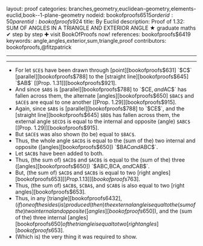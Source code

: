 layout: proof
categories: branches,geometry,euclidean-geometry,elements-euclid,book--1-plane-geometry
nodeid: bookofproofs$6515
orderid: 50
parentid: bookofproofs$924
title: By Euclid
description:  Proof of 1.32: SUM OF ANGLES IN A TRIANGLE AND EXTERIOR ANGLE &#9733; graduate maths &#10004; step by step &#10010; visit BookOfProofs now!
references: bookofproofs$6419
keywords: angle,angles,exterior,sum,triangle,proof
contributors: bookofproofs,@fitzpatrick

---


---



* For let `$CE$` have been drawn through [point][bookofproofs$631] `$C$` [parallel][bookofproofs$788] to the [straight line][bookofproofs$645] `$AB$` [[Prop. 1.31]][bookofproofs$921].
* And since `$AB$` is [parallel][bookofproofs$788] to `$CE$`, and `$AC$` has fallen across them, the alternate [angles][bookofproofs$650] `$BAC$` and `$ACE$` are equal to one another [[Prop. 1.29]][bookofproofs$915].
* Again, since `$AB$` is [parallel][bookofproofs$788] to `$CE$`, and the [straight line][bookofproofs$645] `$BD$` has fallen across them, the external angle `$ECD$` is equal to the internal and opposite (angle) `$ABC$` [[Prop. 1.29]][bookofproofs$915].
* But `$ACE$` was also shown (to be) equal to `$BAC$`.
* Thus, the whole angle `$ACD$` is equal to the (sum of the) two internal and opposite ([angles][bookofproofs$650]) `$BAC$` and `$ABC$`.
* Let `$ACB$` have been added to both.
* Thus, (the sum of) `$ACD$` and `$ACB$` is equal to the (sum of the) three ([angles][bookofproofs$650]) `$ABC$`, `$BCA$`, and `$CAB$`.
* But, (the sum of) `$ACD$` and `$ACB$` is equal to two [right angles][bookofproofs$653] [[Prop. 1.13]][bookofproofs$763].
* Thus, (the sum of) `$ACB$`, `$CBA$`, and `$CAB$` is also equal to two [right angles][bookofproofs$653].
* Thus, in any [triangle][bookofproofs$6432], (if) one of the sides (is) produced (then) the external angle is equal to the (sum of the) two internal and opposite ([angles][bookofproofs$650]), and the (sum of the) three internal [angles][bookofproofs$650] of the triangle is equal to two [right angles][bookofproofs$653].
* (Which is) the very thing it was required to show.
